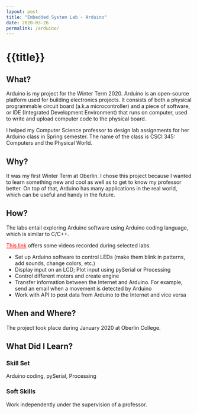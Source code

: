 ```yaml
---
layout: post
title: "Embedded System Lab - Arduino"
date: 2020-03-26
permalink: /arduino/
---
```

<h1>{{title}}</h1>
<h2>What?</h2>
<p>
	Arduino is my project for the Winter Term 2020. Arduino is an open-source platform used for building electronics projects. It consists of both a physical programmable circuit board (a.k.a microcontroller) and a piece of software, or IDE (Integrated Development Environment) that runs on computer, used to write and upload computer code to the physical board.
</p>
<p>
	I helped my Computer Science professor to design lab assignments for her Arduino class in Spring semester. The name of the class is CSCI 345: Computers and the Physical World. 
</p>

<h2>Why?</h2>
<p>
	It was my first Winter Term at Oberlin. I chose this project because I wanted to learn something new and cool as well as to get to know my professor better. On top of that, Arduino has many applications in the real world, which can be useful and handy in the future. 
</p>

<h2>How?</h2>
<p>
	The labs entail exploring Arduino software using Arduino coding language, which is similar to C/C++.
</p> 
<p><a href="https://drive.google.com/drive/folders/1lzRdGzqdM92Z3YtQA6hvH3TD5MDH9i5i?usp=sharing" style="color:red">This link</a> offers some videos recorded during selected labs.
</p>

<ul>
	<li>Set up Arduino software to control LEDs (make them blink in patterns, add sounds, change colors, etc.)</li>
	<li>Display input on an LCD; Plot input using pySerial or Processing</li>
	<li>Control different motors and create engine</li>
	<li>Transfer information between the Internet and Arduino. For example, send an email when a movement is detected by Arduino</li>
	<li>Work with API to post data from Arduino to the Internet and vice versa</li>
</ul>

<h2>When and Where?</h2>
<p>The project took place during January 2020 at Oberlin College.</p>

<h2>What Did I Learn?</h2>
<h3>Skill Set</h3>
<p>Arduino coding, pySerial, Processing</p>
<h3>Soft Skills</h3>
<p>Work independently under the supervision of a professor.</p>